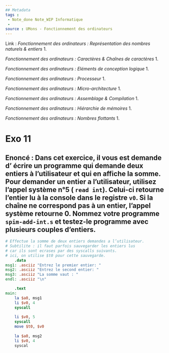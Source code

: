 ```yaml
---
## Metadata
tags : 
 - Note_done Note_WIP Informatique
 - 
source : UMons - Fonctionnement des ordinateurs
---
```


Link :
_Fonctionnement des ordinateurs : Représentation des nombres naturels & entiers_
1.

_Fonctionnement des ordinateurs : Caractères & Chaînes de caractères_
1.

_Fonctionnement des ordinateurs : Eléments de conception logique_
1.

_Fonctionnement des ordinateurs : Processeur_
1.

_Fonctionnement des ordinateurs : Micro-architecture_
1.

_Fonctionnement des ordinateurs : Assemblage & Compilation_
1.

_Fonctionnement des ordinateurs : Hiérarchie de mémoires_
1.

_Fonctionnement des ordinateurs : Nombres flottants_
1.

# Exo 11
## Enoncé : Dans cet exercice, il vous est demande d’ écrire un programme qui demande deux entiers à l’utilisateur et qui en affiche la somme. Pour demander un entier a l’utilisateur, utilisez l’appel système n°5 ( `read int`). Celui-ci retourne l’entier lu à la console dans le registre `v0`. Si la chaîne ne correspond pas à un entier, l’appel système retourne 0. Nommez votre programme `spim-add-int.s` et testez-le programme avec plusieurs couples d’entiers.
```mips
# Effectue la somme de deux entiers demandes a l’utilisateur. 
# Subtilite : il faut parfois sauvegarder les entiers lus 
# car ils sont ecrases par des syscalls suivants. 
# ici, on utilise $t0 pour cette sauvegarde. 
	.data 
msg1: .asciiz "Entrez le premier entier: " 
msg2: .asciiz "Entrez le second entier: " 
msg3: .asciiz "La somme vaut : " 
endl: .asciiz "\n" 

	.text 
main: 
	la $a0, msg1 
	li $v0, 4 
	syscall 
	
	li $v0, 5 
	syscall 
	move $t0, $v0 
	
	la $a0, msg2 
	li $v0, 4 
	syscal
```